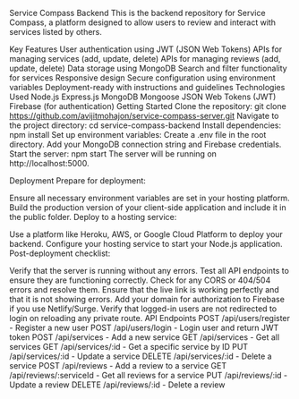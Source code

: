 Service Compass Backend
This is the backend repository for Service Compass, a platform designed to allow users to review and interact with services listed by others.

Key Features
User authentication using JWT (JSON Web Tokens)
APIs for managing services (add, update, delete)
APIs for managing reviews (add, update, delete)
Data storage using MongoDB
Search and filter functionality for services
Responsive design
Secure configuration using environment variables
Deployment-ready with instructions and guidelines
Technologies Used
Node.js
Express.js
MongoDB
Mongoose
JSON Web Tokens (JWT)
Firebase (for authentication)
Getting Started
Clone the repository:
git clone <https://github.com/avijitmohajon/service-compass-server.git>
Navigate to the project directory:
cd service-compass-backend
Install dependencies:
npm install
Set up environment variables:
Create a .env file in the root directory.
Add your MongoDB connection string and Firebase credentials.
Start the server:
npm start
The server will be running on http://localhost:5000.

Deployment
Prepare for deployment:

Ensure all necessary environment variables are set in your hosting platform.
Build the production version of your client-side application and include it in the public folder.
Deploy to a hosting service:

Use a platform like Heroku, AWS, or Google Cloud Platform to deploy your backend.
Configure your hosting service to start your Node.js application.
Post-deployment checklist:

Verify that the server is running without any errors.
Test all API endpoints to ensure they are functioning correctly.
Check for any CORS or 404/504 errors and resolve them.
Ensure that the live link is working perfectly and that it is not showing errors.
Add your domain for authorization to Firebase if you use Netlify/Surge.
Verify that logged-in users are not redirected to login on reloading any private route.
API Endpoints
POST /api/users/register - Register a new user
POST /api/users/login - Login user and return JWT token
POST /api/services - Add a new service
GET /api/services - Get all services
GET /api/services/:id - Get a specific service by ID
PUT /api/services/:id - Update a service
DELETE /api/services/:id - Delete a service
POST /api/reviews - Add a review to a service
GET /api/reviews/:serviceId - Get all reviews for a service
PUT /api/reviews/:id - Update a review
DELETE /api/reviews/:id - Delete a review
